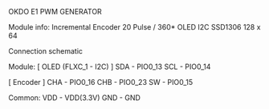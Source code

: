 OKDO E1 PWM GENERATOR

Module info:
Incremental Encoder 20 Pulse / 360*
OLED I2C SSD1306 128 x 64 

Connection schematic

Module:
[ OLED (FLXC_1 - I2C) ]
SDA - PIO0_13 
SCL - PIO0_14 

[ Encoder ]
CHA - PIO0_16
CHB - PIO0_23 
SW - PIO0_15

Common:
VDD - VDD(3.3V)
GND - GND 